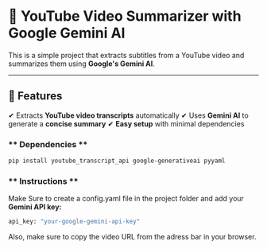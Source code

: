 # 🎥 YouTube Video Summarizer with Google Gemini AI

This is a simple project that extracts subtitles from a YouTube video and summarizes them using **Google's Gemini AI**.

---

## **📌 Features**
✔ Extracts **YouTube video transcripts** automatically
✔ Uses **Gemini AI** to generate a **concise summary**
✔ **Easy setup** with minimal dependencies

### ** Dependencies **
```bash
pip install youtube_transcript_api google-generativeai pyyaml
```

### ** Instructions **

Make Sure to create a config.yaml file in the project folder and add your **Gemini API key:**
```bash
api_key: "your-google-gemini-api-key"
```

Also, make sure to copy the video URL from the adress bar in your browser.